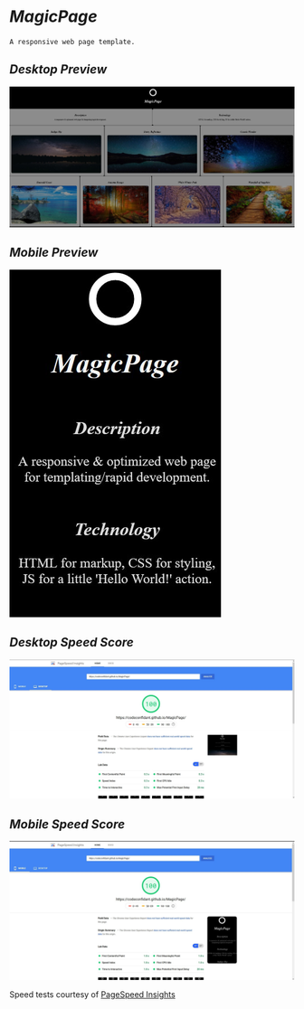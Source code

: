 # ***MagicPage***

    A responsive web page template.

## ***Desktop Preview***

![Desktop Preview](img/preview-desktop.jpg "Desktop Preview")

## ***Mobile Preview***

![Mobile Preview](img/preview-mobile.jpg "Mobile Preview")

## ***Desktop Speed Score***

![Desktop Speed Score](img/speedtest-desktop.jpg "Desktop Speed Score")

## ***Mobile Speed Score***

![Mobile Speed Score](img/speedtest-mobile.jpg "Mobile Speed Score")

Speed tests courtesy of [PageSpeed Insights](https://developers.google.com/speed/pagespeed/insights/)
